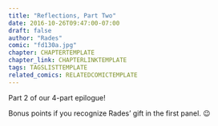 ```yaml
---
title: "Reflections, Part Two"
date: 2016-10-26T09:47:00-07:00
draft: false
author: "Rades"
comic: "fd130a.jpg"
chapter: CHAPTERTEMPLATE
chapter_link: CHAPTERLINKTEMPLATE
tags: TAGSLISTTEMPLATE
related_comics: RELATEDCOMICTEMPLATE
---
```


Part 2 of our 4-part epilogue!


Bonus points if you recognize Rades’ gift in the first panel.  😉

